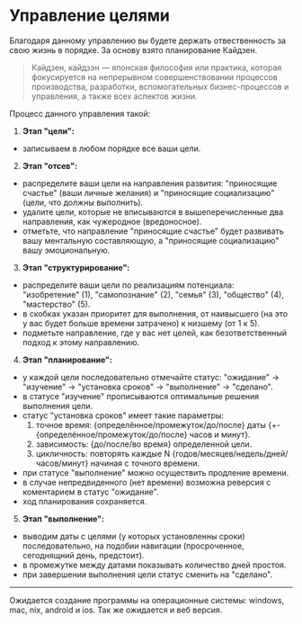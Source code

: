 # Управление целями

Благодаря данному управлению вы будете держать отвественность за свою жизнь в порядке. За основу взято планирование Кайдзен.

> Кайдзен, кайдзэн — японская философия или практика, которая фокусируется на непрерывном совершенствовании процессов производства, разработки, вспомогательных бизнес-процессов и управления, а также всех аспектов жизни.

Процесс данного управления такой:

1. **Этап "цели":**
- записываем в любом порядке все ваши цели.
2. **Этап "отсев":**
- распределите ваши цели на направления развития: "приносящие счастье" (ваши личные желания) и "приносящие социализацию" (цели, что должны выполнить).
- удалите цели, которые не вписываются в вышеперечисленные два направления, как чужеродное (вредоносное).
- отметьте, что направление "приносящие счастье" будет развивать вашу ментальную составляющую, а "приносящие социализацию" вашу эмоциональную.
3. **Этап "структурирование":**
- распределите ваши цели по реализациям потенциала: "изобретение" (1), "самопознание" (2), "семья" (3), "общество" (4), "мастерство" (5).
- в скобках указан приоритет для выполнения, от наивысшего (на это у вас будет больше времени затрачено) к низшему (от 1 к 5).
- подметьте направление, где у вас нет целей, как безответственный подход к этому направлению.
4. **Этап "планирование":**
- у каждой цели последовательно отмечайте статус: "ожидание" → "изучение" → "установка сроков" → "выполнение" → "сделано".
- в статусе "изучение" прописываются оптимальные решения выполнения цели.
- статус "установка сроков" имеет такие параметры: 
     1) точное время: {определённое/промежуток/до/после} даты {+- {определённое/промежуток/до/после} часов и минут}.
     3) зависимость: {до/после/во время} определенной цели.
     2) цикличность: повторять каждые N {годов/месяцев/недель/дней/часов/минут} начиная с точного времени.
- при статусе "выполнение" можно осуществить продление времени.
- в случае непредвиденного (нет времени) возможна реверсия с коментарием в статус "ожидание".
- ход планирования сохраняется.
5. **Этап "выполнение":**
- выводим даты с целями (у которых установленны сроки) последовательно, на подобии навигации (просроченное, сегоднящний день, предстоит).
- в промежутке между датами показывать количество дней простоя.
- при завершении выполнения цели статус сменить на "сделано".

<hr>

Ожидается создание программы на операционные системы: windows, mac, nix, android и ios. Так же ожидается и веб версия.

